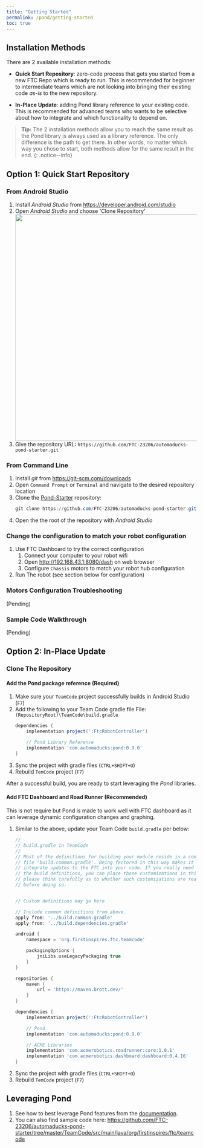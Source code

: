 ```yaml
---
title: "Getting Started"
permalink: /pond/getting-started
toc: true
---
```


## Installation Methods

There are 2 available installation methods:

* **Quick Start Repository**: zero-code process that gets you started from a new FTC Repo which is ready to run. This is recommended for beginner to intermediate teams which are not looking into bringing their existing code *as-is* to the new repository.

* **In-Place Update**: adding Pond library reference to your existing code. This is recommended for advanced teams who wants to be selective about how to integrate and which functionality to depend on.

> **Tip:** The 2 installation methods allow you to reach the same result as the Pond library is always used as a library reference. The only difference is the path to get there. In other words, no matter which way you chose to start, both methods allow for the same result in the end.
{: .notice--info}

## Option 1: Quick Start Repository

### From Android Studio

1. Install *Android Studio* from <https://developer.android.com/studio>
2. Open *Android Studio* and choose 'Clone Repository'
    <img src="/images/pond/pond-android-clone.png" width="600" style="display: block; margin: 0 auto;" />
3. Give the repository URL:
   `https://github.com/FTC-23206/automaducks-pond-starter.git`

### From Command Line

1. Install *git* from <https://git-scm.com/downloads>
2. Open `Command Prompt` or `Terminal` and navigate to the desired repository location
3. Clone the [Pond-Starter](https://github.com/FTC-23206/automaducks-pond-starter) repository:
    ```powershell
    git clone https://github.com/FTC-23206/automaducks-pond-starter.git
    ```
4. Open the the root of the repository with *Android Studio*

### Change the configuration to match your robot configuration

1. Use FTC Dashboard to try the correct configuration
   1. Connect your computer to your robot wifi
   2. Open <http://192.168.43.1:8080/dash> on web browser
   3. Configure `Chassis` motors to match your robot hub configuration
2. Run The robot (see section below for configuration)

### Motors  Configuration Troubleshooting

(Pending)

### Sample Code Walkthrough

(Pending)

## Option 2: In-Place Update

### Clone The Repository

#### Add the Pond package reference (Required)

1. Make sure your `TeamCode` project successfully builds in Android Studio (`F7`)
2. Add the following to your Team Code gradle file
    File: `(RepositoryRoot)\TeamCode\build.gradle`
    ```gradle
    dependencies {
        implementation project(':FtcRobotController')

        // Pond Library Reference
        implementation 'com.automaducks:pond:0.9.0'
    }
    ```
3. Sync the project with gradle files (`CTRL+SHIFT+O`)
4. Rebuild `TemCode` project (`F7`)

After a successful build, you are ready to start leveraging the *Pond* libraries.

#### Add FTC Dashboard and Road Runner (Recommended)

This is not require but Pond is made to work well with FTC dashboard as it can leverage dynamic configuration changes and graphing.

1. Similar to the above, update your Team Code `build.gradle` per below:
    ```gradle
    //
    // build.gradle in TeamCode
    //
    // Most of the definitions for building your module reside in a common, shared
    // file 'build.common.gradle'. Being factored in this way makes it easier to
    // integrate updates to the FTC into your code. If you really need to customize
    // the build definitions, you can place those customizations in this file, but
    // please think carefully as to whether such customizations are really necessary
    // before doing so.


    // Custom definitions may go here

    // Include common definitions from above.
    apply from: '../build.common.gradle'
    apply from: '../build.dependencies.gradle'

    android {
        namespace = 'org.firstinspires.ftc.teamcode'

        packagingOptions {
            jniLibs.useLegacyPackaging true
        }
    }

    repositories {
        maven {
            url = 'https://maven.brott.dev/'
        }
    }

    dependencies {
        implementation project(':FtcRobotController')

        // Pond
        implementation 'com.automaducks:pond:0.9.0'

        // ACME Libraries
        implementation 'com.acmerobotics.roadrunner:core:1.0.1'
        implementation 'com.acmerobotics.dashboard:dashboard:0.4.16'
    }
    ```
2. Sync the project with gradle files (`CTRL+SHIFT+O`)
3. Rebuild `TemCode` project (`F7`)

## Leveraging Pond

1. See how to best leverage Pond features from the [documentation](/pond).
2. You can also find sample code here:
    <https://github.com/FTC-23206/automaducks-pond-starter/tree/master/TeamCode/src/main/java/org/firstinspires/ftc/teamcode>